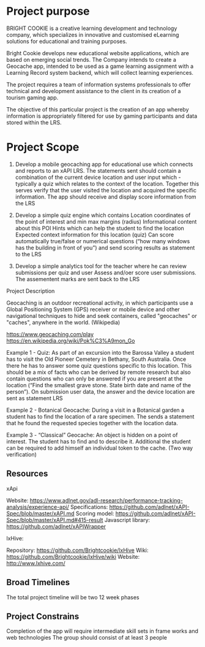# Project purpose

BRIGHT COOKIE is a creative learning development and technology company, which specializes in innovative and customised eLearning solutions for educational and training purposes. 

Bright Cookie develops new educational website applications, which are based on emerging social trends. The Company intends to create a Geocache app, intended to be used as a game learning assignment  with a Learning Record system backend, which will collect learning experiences. 

The project requires a team of information systems professionals to offer technical and development assistance to the client in its creation of a tourism gaming app. 

The objective of this particular project is the creation of an app whereby information is appropriately filtered for use by gaming participants and data stored within the LRS.  


# Project Scope

1) Develop a mobile geocaching app for educational use which connects and reports to an xAPI LRS. 
The statements sent should contain a combination of the current device location and user input which - typically a quiz which relates to the context of the location. Together this serves verify that the user visited the location and acquired the specific information.
The app should receive and display score information from the LRS

2) Develop a simple quiz engine which contains
Location coordinates of the point of interest and min max margins (radius)
Informational content about this POI 
Hints which can help the student to find the location
Expected context information for this location (quiz)
Can score automatically true/false or numerical questions (“how many windows has the building in front of you”) and send scoring results as statement to the LRS

3) Develop a simple analytics tool for the teacher where he
 can review submissions per quiz and user
Assess and/oer score user submissions. The assementent marks are sent back to the LRS

Project Description 

Geocaching is an outdoor recreational activity, in which participants use a Global Positioning System (GPS) receiver or mobile device and other navigational techniques to hide and seek containers, called "geocaches" or "caches", anywhere in the world. (Wikipedia)

https://www.geocaching.com/play
https://en.wikipedia.org/wiki/Pok%C3%A9mon_Go

Example 1 - Quiz: As part of an excursion into the Barossa Valley a student has to visit the Old Pioneer Cemetery in Bethany, South Australia.  Once there he has to answer some quiz questions specific to this location. This should be a mix of facts who can be derived by remote research but also contain questions who can only be answered if you are present at the location (“Find the smallest grave stone. State birth date and name of the person”). On submission user data, the answer and the device location are sent as statement LRS

Example 2 - Botanical Geocache: During a visit in a Botanical garden a student has to find the location of a rare specimen. The sends a statement that he found the requested species together with the location data.

Example 3 - “Classical” Geocache: An object is hidden on a point of interest. The student has to find and to describe it. Additional the student can be required to add himself an individual token to the cache. (Two way verification)

## Resources

xApi

Website: https://www.adlnet.gov/adl-research/performance-tracking-analysis/experience-api/
Specifications: https://github.com/adlnet/xAPI-Spec/blob/master/xAPI.md
Scoring model: https://github.com/adlnet/xAPI-Spec/blob/master/xAPI.md#415-result
Javascript library: https://github.com/adlnet/xAPIWrapper

lxHive:

Repository: https://github.com/Brightcookie/lxHive
Wiki: https://github.com/Brightcookie/lxHive/wiki
Website: http://www.lxhive.com/	



## Broad Timelines 

The total project timeline will be two 12 week phases

## Project Constrains 

Completion of the app will require intermediate skill sets in frame works and web technologies 
The group should consist of at least 3 people 

